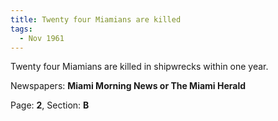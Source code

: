 ```yaml
---  
title: Twenty four Miamians are killed  
tags:  
  - Nov 1961  
---  
```

  
Twenty four Miamians are killed in shipwrecks within one year.  
  
Newspapers: **Miami Morning News or The Miami Herald**  
  
Page: **2**, Section: **B** 
